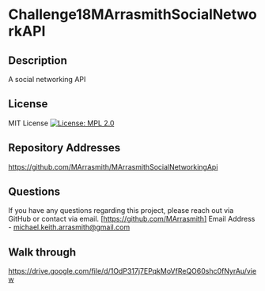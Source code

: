 # Challenge18MArrasmithSocialNetworkAPI

  ## Description
 A social networking API  

  ## License
  MIT License
  [![License: MPL 2.0](https://img.shields.io/badge/License-MPL_2.0-brightgreen.svg)](https://opensource.org/licenses/MPL-2.0)


  ## Repository Addresses
 https://github.com/MArrasmith/MArrasmithSocialNetworkingApi

  ## Questions
  If you have any questions regarding this project, please reach out via GitHub or contact via email.
  [https://github.com/MArrasmith]
  Email Address - michael.keith.arrasmith@gmail.com
  
  ## Walk through
https://drive.google.com/file/d/1OdP317j7EPqkMoVfReQO60shc0fNyrAu/view